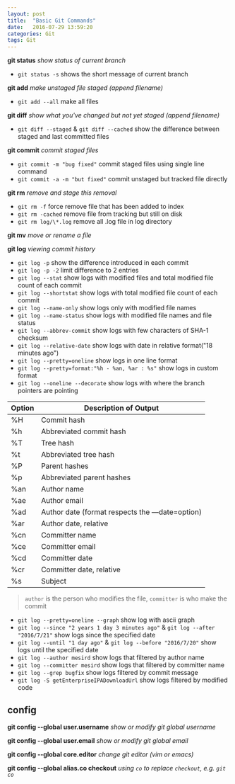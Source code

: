 ```yaml
---
layout: post
title:  "Basic Git Commands"
date:   2016-07-29 13:59:20
categories: Git
tags: Git
---
```


**git status**
*show status of current branch*

* `git status -s` shows the short message of current branch

**git add**
*make unstaged file staged (append filename)*

* `git add --all` make all files

**git diff**
*show what you've changed but not yet staged (append filename)*

* `git diff --staged` & `git diff --cached` show the difference between staged and last committed files

**git commit**
*commit staged files*

* `git commit -m "bug fixed"` commit staged files using single line command
* `git commit -a -m "but fixed"` commit unstaged but tracked file directly

**git rm**
*remove and stage this removal*

* `git rm -f` force remove file that has been added to index
* `git rm -cached` remove file from tracking but still on disk
* `git rm log/\*.log` remove all .log file in log directory

**git mv**
*move or rename a file*

**git log**
*viewing commit history*

* `git log -p` show the difference introduced in each commit
* `git log -p -2` limit difference to 2 entries
* `git log --stat` show logs with modified files and total modified file count of each commit
* `git log --shortstat` show logs with total modified file count of each commit
* `git log --name-only` show logs only with modified file names
* `git log --name-status` show logs with modified file names and file status
* `git log --abbrev-commit` show logs with few characters of SHA-1 checksum
* `git log --relative-date` show logs with date in relative format("18 minutes ago")
* `git log --pretty=oneline` show logs in one line format
* `git log --pretty=format:"%h - %an, %ar : %s"` show logs in custom format
* `git log --oneline --decorate` show logs with where the branch pointers are pointing

| Option | Description of Output |
| --- | --- |
| %H | Commit hash |
| %h | Abbreviated commit hash |
| %T | Tree hash |
| %t | Abbreviated tree hash |
| %P | Parent hashes |
| %p | Abbreviated parent hashes |
| %an | Author name |
| %ae | Author email |
| %ad | Author date (format respects the —date=option) |
| %ar | Author date, relative |
| %cn | Committer name |
| %ce | Committer email |
| %cd | Committer date |
| %cr | Committer date, relative |
| %s | Subject |
> `author` is the person who modifies the file, `committer` is who make the commit

* `git log --pretty=oneline --graph` show log with ascii graph
* `git log --since "2 years 1 day 3 minutes ago"` & `git log --after "2016/7/21"` show logs since the specified date
* `git log --until "1 day ago"` & `git log --before "2016/7/20"` show logs until the specified date
* `git log --author mesird` show logs that filtered by author name
* `git log --committer mesird` show logs that filtered by committer name
* `git log --grep bugfix` show logs filtered by commit message
* `git log -S getEnterpriseIPADownloadUrl` show logs filtered by modified code

## config
**git config --global user.username**
*show or modify git global username*

**git config --global user.email**
*show or modify git global email*

**git config --global core.editor**
*change git editor (vim or emacs)*

**git config --global alias.co checkout**
*using `co` to replace `checkout`, e.g. `git co`*



